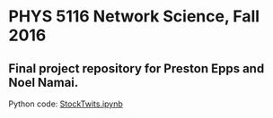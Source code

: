 # PHYS 5116 Network Science, Fall 2016

## Final project repository for Preston Epps and Noel Namai.

Python code: [StockTwits.ipynb](https://github.com/noelnamai/network_science/blob/master/StockTwits.ipynb)

